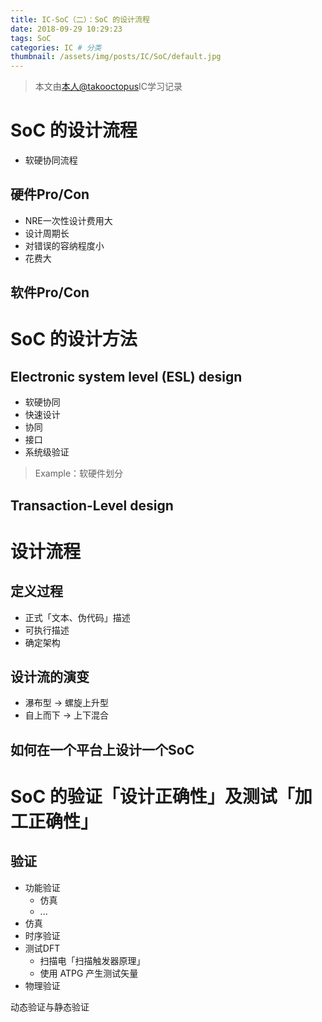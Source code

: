 ```yaml
---
title: IC-SoC（二）：SoC 的设计流程
date: 2018-09-29 10:29:23
tags: SoC
categories: IC # 分类
thumbnail: /assets/img/posts/IC/SoC/default.jpg
---
```


>本文由[本人@takooctopus](https://takooctopus.github.io "たこ焼きのGITHUB")IC学习记录

# SoC 的设计流程

  - 软硬协同流程

## 硬件Pro/Con

  - NRE一次性设计费用大
  - 设计周期长
  - 对错误的容纳程度小
  - 花费大

## 软件Pro/Con



# SoC 的设计方法

## Electronic system level (ESL) design

  - 软硬协同
  - 快速设计
  - 协同
  - 接口
  - 系统级验证
  
>Example：软硬件划分

## Transaction-Level design



# 设计流程

## 定义过程

- 正式「文本、伪代码」描述
- 可执行描述
- 确定架构
  
## 设计流的演变

- 瀑布型 -> 螺旋上升型
- 自上而下 -> 上下混合

## 如何在一个平台上设计一个SoC


# SoC 的验证「设计正确性」及测试「加工正确性」

## 验证
  - 功能验证
    + 仿真
    + ... 
  - 仿真
  - 时序验证
  - 测试DFT
    + 扫描电「扫描触发器原理」
    + 使用 ATPG 产生测试矢量
  - 物理验证

动态验证与静态验证
